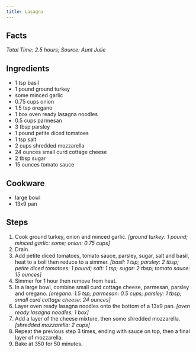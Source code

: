 ```yaml
---
title: Lasagna
---
```

## Facts
*Total Time: 2.5 hours; Source: Aunt Julie*
## Ingredients
- 1 tsp basil                       
- 1 pound ground turkey               
- some minced garlic               
- 0.75 cups onion                       
- 1.5 tsp oregano                     
- 1 box oven ready lasagna noodles  
- 0.5 cups parmesan                    
- 3 tbsp parsley                     
- 1 pound petite diced tomatoes       
- 1 tsp salt                        
- 2 cups shredded mozzarella         
- 24 ounces small curd cottage cheese   
- 2 tbsp sugar                       
- 15 ounces tomato sauce                
## Cookware
- large bowl
- 13x9 pan
## Steps
1. Cook ground turkey, onion and minced garlic.
*[ground turkey: 1 pound; minced garlic: some; onion: 0.75 cups]*
2. Drain.
3. Add petite diced tomatoes, tomato sauce, parsley, sugar, salt and basil, heat to a boil then reduce to a simmer.
*[basil: 1 tsp; parsley: 2 tbsp; petite diced tomatoes: 1 pound; salt: 1 tsp; sugar: 2 tbsp; tomato sauce: 15 ounces]*
4. Simmer for 1 hour then remove from heat.
5. In a large bowl, combine small curd cottage cheese, parmesan, parsley and oregano.
*[oregano: 1.5 tsp; parmesan: 0.5 cups; parsley: 1 tbsp; small curd cottage cheese: 24 ounces]*
6. Layer oven ready lasagna noodles onto the bottom of a 13x9 pan.
*[oven ready lasagna noodles: 1 box]*
7. Add a layer of the cheese mixture, then some shredded mozzarella.
*[shredded mozzarella: 2 cups]*
8. Repeat the previous step 3 times, ending with sauce on top, then a final layer of mozzarella.
9. Bake at 350 for 50 minutes.
